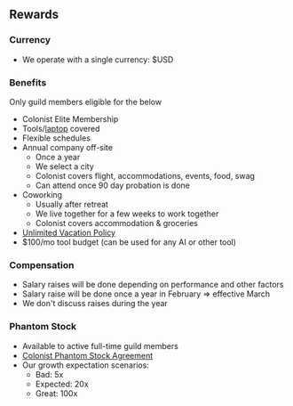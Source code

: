 ## Rewards

  ### Currency
  + We operate with a single currency: $USD

  ### Benefits
Only guild members eligible for the below

  + Colonist Elite Membership
  + Tools/[laptop](/docs/company/hardware-reimbursement.md) covered
  + Flexible schedules
  + Annual company off-site
    + Once a year
    + We select a city
    + Colonist covers flight, accommodations, events, food, swag
    + Can attend once 90 day probation is done
  + Coworking
    + Usually after retreat
    + We live together for a few weeks to work together
    + Colonist covers accommodation & groceries
  + [Unlimited Vacation Policy](/docs/company/vacation.md)
  + $100/mo tool budget (can be used for any AI or other tool)

  ### Compensation
  + Salary raises will be done depending on performance and other factors
  + Salary raise will be done once a year in February => effective March
  + We don't discuss raises during the year

  ### Phantom Stock
  + Available to active full-time guild members
  + [Colonist Phantom Stock Agreement](https://docs.google.com/document/d/1haNcMDnKSp9F_yYIoTvCHvxhIPWcQ1LgOte2gNm6MgM/edit)
  + Our growth expectation scenarios:
    + Bad: 5x
    + Expected: 20x
    + Great: 100x
